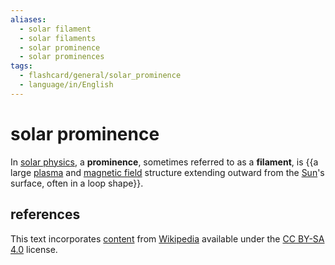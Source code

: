 ```yaml
---
aliases:
  - solar filament
  - solar filaments
  - solar prominence
  - solar prominences
tags:
  - flashcard/general/solar_prominence
  - language/in/English
---
```


# solar prominence

In [solar physics](solar%20physics.md), a __prominence__, sometimes referred to as a __filament__, is {{a large [plasma](plasma%20(physics).md) and [magnetic field](magnetic%20field.md) structure extending outward from the [Sun](Sun.md)'s surface, often in a loop shape}}. <!--SR:!2024-10-19,68,310-->

## references

This text incorporates [content](https://en.wikipedia.org/wiki/solar_prominence) from [Wikipedia](Wikipedia.md) available under the [CC BY-SA 4.0](https://creativecommons.org/licenses/by-sa/4.0/) license.
